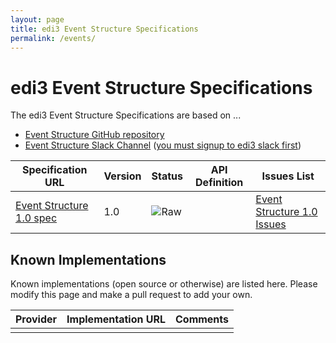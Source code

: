 ```yaml
---
layout: page
title: edi3 Event Structure Specifications
permalink: /events/
---
```


# edi3 Event Structure Specifications

The edi3 Event Structure Specifications are based on ...

* [Event Structure GitHub repository](https://github.com/edi3/edi3-events)
* [Event Structure Slack Channel](https://edi3.slack.com/messages/spec-events/) ([you must signup to edi3 slack first](https://chat.edi3.org/))

| Specification URL | Version | Status | API Definition | Issues List |
| ----------------- | ------  | ------ | -------------- | ----------- |
| [Event Structure 1.0 spec](http://edi3.org/specs/edi3-events/1.0/) | 1.0 | ![Raw](http://rfc.unprotocols.org/spec:2/COSS/raw.svg) |  |  [Event Structure 1.0 Issues](https://github.com/edi3/edi3-events/issues)  |

## Known Implementations

Known implementations (open source or otherwise) are listed here.  Please modify this page and make a pull request to add your own.

|Provider|Implementation URL|Comments|
|--------|------------------|--------|
|  |  |  |


